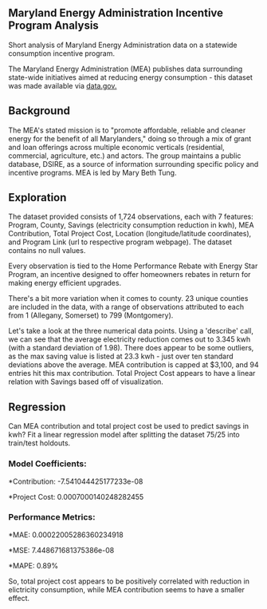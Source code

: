 ## Maryland Energy Administration Incentive Program Analysis
Short analysis of Maryland Energy Administration data on a statewide consumption incentive program.

The Maryland Energy Administration (MEA) publishes data surrounding state-wide initiatives aimed at reducing energy consumption - this dataset was made available via [data.gov.](https://catalog.data.gov/dataset/home-performance-energy-efficiency-projects-in-maryland)  

## Background

The MEA's stated mission is to "promote affordable, reliable and cleaner energy for the benefit of all Marylanders," doing so through a mix of grant and loan offerings across multiple economic verticals (residential, commercial, agriculture, etc.) and actors.
The group maintains a public database, DSIRE, as a source of information surrounding specific policy and incentive programs.
MEA is led by Mary Beth Tung.

## Exploration

The dataset provided consists of 1,724 observations, each with 7 features: Program, County, Savings (electricity consumption reduction in kwh), MEA Contribution, Total Project Cost, Location (longitude/latitude coordinates), and Program Link (url to respective program webpage). The dataset contains no null values.

Every observation is tied to the Home Performance Rebate with Energy Star Program, an incentive designed to offer homeowners rebates in return for making energy efficient upgrades. 

There's a bit more variation when it comes to county. 23 unique counties are included in the data, with a range of observations attributed to each from 1 (Allegany, Somerset) to 799 (Montgomery). 

Let's take a look at the three numerical data points. Using a 'describe' call, we can see that the average electricity reduction comes out to 3.345 kwh (with a standard deviation of 1.98). There does appear to be some outliers, as the max saving value is listed at 23.3 kwh - just over ten standard deviations above the average. MEA contribution is capped at $3,100, and 94 entries hit this max contribution. Total Project Cost appears to have a linear relation with Savings based off of visualization. 

## Regression
Can MEA contribution and total project cost be used to predict savings in kwh? 
Fit a linear regression model after splitting the dataset 75/25 into train/test holdouts. 

### Model Coefficients: 
  
  *Contribution: -7.541044425177233e-08
 
  *Project Cost: 0.0007000140248282455

### Performance Metrics:

  *MAE: 0.00022005286360234918

  *MSE: 7.448671681375386e-08

  *MAPE: 0.89%

So, total project cost appears to be positively correlated with reduction in elictricity consumption, while MEA contribution seems to have a smaller effect.  
